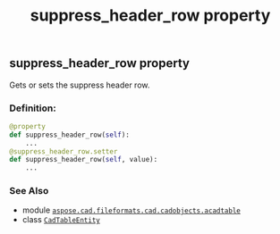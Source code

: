 ﻿---
title: suppress_header_row property
second_title: Aspose.CAD for Python via .NET API References
description: 
type: docs
weight: 610
url: /python-net/aspose.cad.fileformats.cad.cadobjects.acadtable/cadtableentity/suppress_header_row/
is_root: false
---

## suppress_header_row property


Gets or sets the suppress header row.
### Definition:
```python
@property
def suppress_header_row(self):
    ...
@suppress_header_row.setter
def suppress_header_row(self, value):
    ...
```

### See Also
* module [`aspose.cad.fileformats.cad.cadobjects.acadtable`](../../)
* class [`CadTableEntity`](/cad/python-net/aspose.cad.fileformats.cad.cadobjects.acadtable/cadtableentity)
